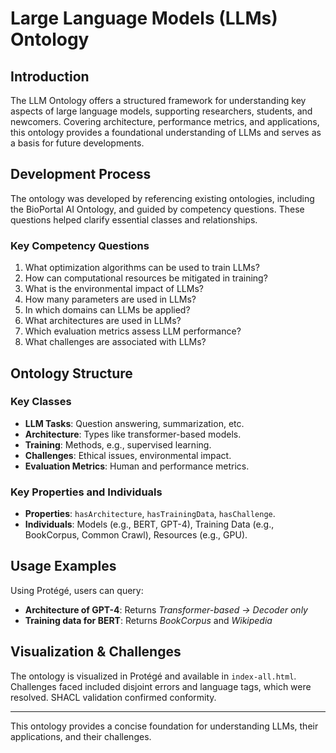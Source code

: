 # Large Language Models (LLMs) Ontology

## Introduction
The LLM Ontology offers a structured framework for understanding key aspects of large language models, supporting researchers, students, and newcomers. Covering architecture, performance metrics, and applications, this ontology provides a foundational understanding of LLMs and serves as a basis for future developments.

## Development Process
The ontology was developed by referencing existing ontologies, including the BioPortal AI Ontology, and guided by competency questions. These questions helped clarify essential classes and relationships.

### Key Competency Questions
1. What optimization algorithms can be used to train LLMs?
2. How can computational resources be mitigated in training?
3. What is the environmental impact of LLMs?
4. How many parameters are used in LLMs?
5. In which domains can LLMs be applied?
6. What architectures are used in LLMs?
7. Which evaluation metrics assess LLM performance?
8. What challenges are associated with LLMs?

## Ontology Structure

### Key Classes
- **LLM Tasks**: Question answering, summarization, etc.
- **Architecture**: Types like transformer-based models.
- **Training**: Methods, e.g., supervised learning.
- **Challenges**: Ethical issues, environmental impact.
- **Evaluation Metrics**: Human and performance metrics.

### Key Properties and Individuals
- **Properties**: `hasArchitecture`, `hasTrainingData`, `hasChallenge`.
- **Individuals**: Models (e.g., BERT, GPT-4), Training Data (e.g., BookCorpus, Common Crawl), Resources (e.g., GPU).

## Usage Examples
Using Protégé, users can query:
- **Architecture of GPT-4**: Returns *Transformer-based -> Decoder only*
- **Training data for BERT**: Returns *BookCorpus* and *Wikipedia*

## Visualization & Challenges
The ontology is visualized in Protégé and available in `index-all.html`. Challenges faced included disjoint errors and language tags, which were resolved. SHACL validation confirmed conformity.

---

This ontology provides a concise foundation for understanding LLMs, their applications, and their challenges.
